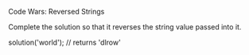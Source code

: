 Code Wars: Reversed Strings

Complete the solution so that it reverses the string value passed into it.

solution('world'); // returns 'dlrow'
